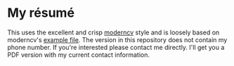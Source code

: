 # My résumé

This uses the excellent and crisp [moderncv](https://www.ctan.org/pkg/moderncv) style and is loosely based on moderncv's [example file](https://github.com/xdanaux/moderncv/blob/master/examples/template.tex). The version in this repository does not contain my phone number. If you're interested please contact me directly. I'll get you a PDF version with my current contact information.
